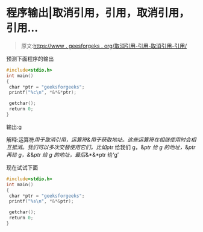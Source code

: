 # 程序输出|取消引用，引用，取消引用，引用…

> 原文:[https://www . geesforgeks . org/取消引用-引用-取消引用-引用/](https://www.geeksforgeeks.org/dereference-reference-dereference-reference/)

预测下面程序的输出

```cpp
#include<stdio.h>
int main()
{
 char *ptr = "geeksforgeeks";
 printf("%c\n", *&*&*ptr);

 getchar();
 return 0;
}
```

输出:g

解释:运算符*用于取消引用，运算符&用于获取地址。这些运算符在相继使用时会相互抵消。我们可以多次交替使用它们。比如*ptr 给我们 g，&*ptr 给 g 的地址，*&*ptr 再给 g，&*&*ptr 给 g 的地址，最后*&*&*ptr 给‘g’

现在试试下面

```cpp
#include<stdio.h>
int main()
{
 char *ptr = "geeksforgeeks";
 printf("%s\n", *&*&ptr);

 getchar();
 return 0;
}
```